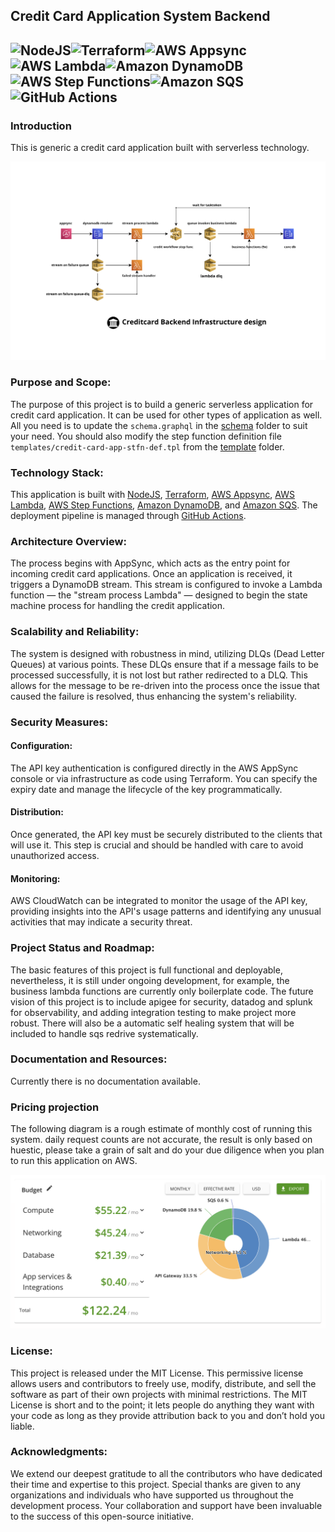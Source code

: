 ## Credit Card Application System Backend 
## ![NodeJS](https://img.shields.io/badge/NodeJS-%23339933.svg?&style=for-the-badge&logo=nodejs&logoColor=white)![Terraform](https://img.shields.io/badge/Terraform-%235835CC.svg?&style=for-the-badge&logo=terraform&logoColor=white)![AWS Appsync](https://img.shields.io/badge/AWS%20Appsync-FF9900.svg?&style=for-the-badge&logo=amazon&logoColor=white)![AWS Lambda](https://img.shields.io/badge/AWS_Lambda-FF9900?style=for-the-badge&logo=amazonaws&logoColor=white)![Amazon DynamoDB](https://img.shields.io/badge/Amazon_DynamoDB-4053D6?style=for-the-badge&logo=amazondynamodb&logoColor=white)![AWS Step Functions](https://img.shields.io/badge/AWS_Step_Functions-FF9900?style=for-the-badge&logo=amazonaws&logoColor=white)![Amazon SQS](https://img.shields.io/badge/Amazon_SQS-FF9900?style=for-the-badge&logo=amazonaws&logoColor=white)![GitHub Actions](https://img.shields.io/badge/GitHub_Actions-2088FF?style=for-the-badge&logo=github-actions&logoColor=white)

### Introduction
This is generic a credit card application built with serverless technology. 

![design diagram](diagrams/infrastructure-design.png)

### Purpose and Scope:

The purpose of this project is to build a generic serverless application for credit card application. It can be used for other types of application as well. All you need is to update the `schema.graphql` in the [schema](schema/schema.graphql) folder to suit your need. You should also modify the step function definition file `templates/credit-card-app-stfn-def.tpl` from the [template](templates/credit-card-app-stfn-def.tpl) folder. 

### Technology Stack:

This application is built with [NodeJS](https://nodejs.org/), [Terraform](https://www.terraform.io/), [AWS Appsync](https://aws.amazon.com/appsync/), [AWS Lambda](https://aws.amazon.com/lambda/), [AWS Step Functions](https://aws.amazon.com/step-functions/), [Amazon DynamoDB](https://aws.amazon.com/dynamodb/), and [Amazon SQS](https://aws.amazon.com/sqs/). The deployment pipeline is managed through [GitHub Actions](https://github.com/features/actions).


### Architecture Overview:

The process begins with AppSync, which acts as the entry point for incoming credit card applications. Once an application is received, it triggers a DynamoDB stream. This stream is configured to invoke a Lambda function — the "stream process Lambda" — designed to begin the state machine process for handling the credit application.

### Scalability and Reliability:

The system is designed with robustness in mind, utilizing DLQs (Dead Letter Queues) at various points. These DLQs ensure that if a message fails to be processed successfully, it is not lost but rather redirected to a DLQ. This allows for the message to be re-driven into the process once the issue that caused the failure is resolved, thus enhancing the system's reliability.

### Security Measures:

#### Configuration: 
The API key authentication is configured directly in the AWS AppSync console or via infrastructure as code using Terraform. You can specify the expiry date and manage the lifecycle of the key programmatically.

#### Distribution: 
Once generated, the API key must be securely distributed to the clients that will use it. This step is crucial and should be handled with care to avoid unauthorized access.

#### Monitoring: 
AWS CloudWatch can be integrated to monitor the usage of the API key, providing insights into the API's usage patterns and identifying any unusual activities that may indicate a security threat.


### Project Status and Roadmap:

The basic features of this project is full functional and deployable, nevertheless, it is still under ongoing development, for example, the business lambda functions are currently only boilerplate code. The future vision of this project is to include apigee for security,  datadog and splunk for observability, and adding integration testing to make project more robust. There will also be a automatic self healing system that will be included to handle sqs redrive systematically. 

### Documentation and Resources:

Currently there is no documentation available. 

### Pricing projection
The following diagram is a rough estimate of monthly cost of running this system. daily request counts are not accurate, the result is only based on huestic, please take a grain of salt and do your due diligence when you plan to run this application on AWS. 

![pricing](diagrams/pricing.png)

### License:

This project is released under the MIT License. This permissive license allows users and contributors to freely use, modify, distribute, and sell the software as part of their own projects with minimal restrictions. The MIT License is short and to the point; it lets people do anything they want with your code as long as they provide attribution back to you and don’t hold you liable.

### Acknowledgments:

We extend our deepest gratitude to all the contributors who have dedicated their time and expertise to this project. Special thanks are given to any organizations and individuals who have supported us throughout the development process. Your collaboration and support have been invaluable to the success of this open-source initiative.

